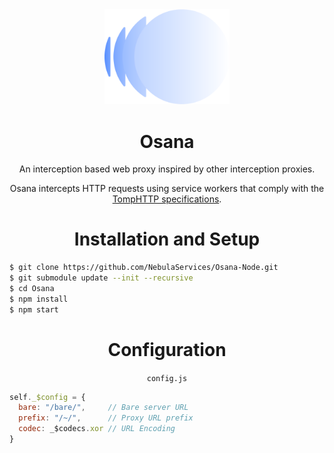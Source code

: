 <center>
<img src="static/icon.png" style="width: 200px;">
<h1>Osana</h1>
An interception based web proxy inspired by other interception proxies.

Osana intercepts HTTP requests using service workers that comply with the [TompHTTP specifications](https://github.com/tomphttp/specifications).

<h1>Installation and Setup</h1>
</center>

```bash
$ git clone https://github.com/NebulaServices/Osana-Node.git
$ git submodule update --init --recursive
$ cd Osana
$ npm install
$ npm start
```

<center>
<h1>Configuration</h1>

`config.js`
</center>

```js
self._$config = {
  bare: "/bare/",     // Bare server URL
  prefix: "/~/",      // Proxy URL prefix
  codec: _$codecs.xor // URL Encoding
}
```
